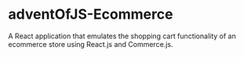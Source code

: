 # adventOfJS-Ecommerce
A React application that emulates the shopping cart functionality of an ecommerce store using React.js and Commerce.js.
